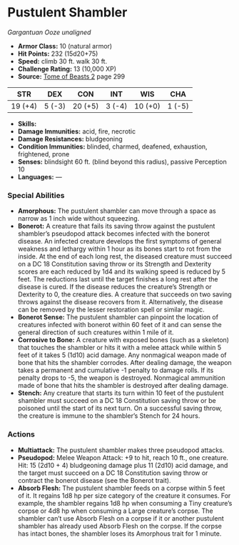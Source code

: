 # Pustulent Shambler

*Gargantuan* *Ooze* *unaligned*

- **Armor Class:** 10 (natural armor)
- **Hit Points:** 232 (15d20+75)
- **Speed:** climb 30 ft. walk 30 ft.
- **Challenge Rating:** 13 (10,000 XP)
- **Source:** [Tome of Beasts 2](https://koboldpress.com/kpstore/product/tome-of-beasts-2-for-5th-edition) page 299

| STR | DEX | CON | INT | WIS | CHA |
| --- | --- | --- | --- | --- | --- |
| 19 (+4) | 5 (-3) | 20 (+5) | 3 (-4) | 10 (+0) | 1 (-5) |

- **Skills:** 
- **Damage Immunities:** acid, fire, necrotic
- **Damage Resistances:** bludgeoning
- **Condition Immunities:** blinded, charmed, deafened, exhaustion, frightened, prone
- **Senses:** blindsight 60 ft. (blind beyond this radius), passive Perception 10
- **Languages:** —

### Special Abilities

- **Amorphous:** The pustulent shambler can move through a space as narrow as 1 inch wide without squeezing.
- **Bonerot:** A creature that fails its saving throw against the pustulent shambler’s pseudopod attack becomes infected with the bonerot disease. An infected creature develops the first symptoms of general weakness and lethargy within 1 hour as its bones start to rot from the inside. At the end of each long rest, the diseased creature must succeed on a DC 18 Constitution saving throw or its Strength and Dexterity scores are each reduced by 1d4 and its walking speed is reduced by 5 feet. The reductions last until the target finishes a long rest after the disease is cured. If the disease reduces the creature’s Strength or Dexterity to 0, the creature dies. A creature that succeeds on two saving throws against the disease recovers from it. Alternatively, the disease can be removed by the lesser restoration spell or similar magic.
- **Bonerot Sense:** The pustulent shambler can pinpoint the location of creatures infected with bonerot within 60 feet of it and can sense the general direction of such creatures within 1 mile of it.
- **Corrosive to Bone:** A creature with exposed bones (such as a skeleton) that touches the shambler or hits it with a melee attack while within 5 feet of it takes 5 (1d10) acid damage. Any nonmagical weapon made of bone that hits the shambler corrodes. After dealing damage, the weapon takes a permanent and cumulative -1 penalty to damage rolls. If its penalty drops to -5, the weapon is destroyed. Nonmagical ammunition made of bone that hits the shambler is destroyed after dealing damage.
- **Stench:** Any creature that starts its turn within 10 feet of the pustulent shambler must succeed on a DC 18 Constitution saving throw or be poisoned until the start of its next turn. On a successful saving throw, the creature is immune to the shambler’s Stench for 24 hours.

### Actions

- **Multiattack:** The pustulent shambler makes three pseudopod attacks.
- **Pseudopod:** Melee Weapon Attack: +9 to hit, reach 10 ft., one creature. Hit: 15 (2d10 + 4) bludgeoning damage plus 11 (2d10) acid damage, and the target must succeed on a DC 18 Constitution saving throw or contract the bonerot disease (see the Bonerot trait).
- **Absorb Flesh:** The pustulent shambler feeds on a corpse within 5 feet of it. It regains 1d8 hp per size category of the creature it consumes. For example, the shambler regains 1d8 hp when consuming a Tiny creature’s corpse or 4d8 hp when consuming a Large creature’s corpse. The shambler can’t use Absorb Flesh on a corpse if it or another pustulent shambler has already used Absorb Flesh on the corpse. If the corpse has intact bones, the shambler loses its Amorphous trait for 1 minute.



